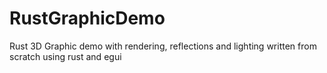 # RustGraphicDemo
Rust 3D Graphic demo with rendering, reflections and lighting written from scratch using rust and egui
